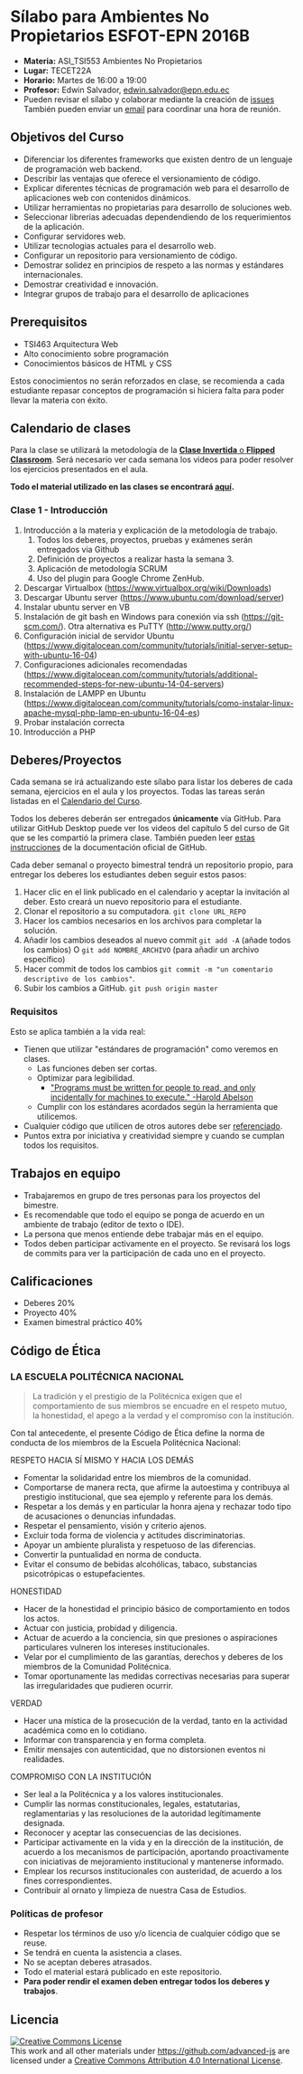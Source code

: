 # Sílabo para Ambientes No Propietarios ESFOT-EPN 2016B

* **Materia:** ASI_TSI553 Ambientes No Propietarios
* **Lugar:** TECET22A
* **Horario:**  Martes de 16:00 a 19:00
* **Profesor:** Edwin Salvador, [edwin.salvador@epn.edu.ec](mailto:edwin.salvador@epn.edu.ec)
* Pueden revisar el sílabo y colaborar mediante la creación de [issues](https://github.com/EPN-ANP-2016B/silabo/issues)
También pueden enviar un [email](mailto:edwin.salvador@epn.edu.ec) para coordinar una hora de reunión.

## Objetivos del Curso

* Diferenciar los diferentes frameworks que existen dentro de un lenguaje de programación web backend.
* Describir las ventajas que oferece el versionamiento de código.
* Explicar diferentes técnicas de programación web para el desarrollo de aplicaciones web con contenidos dinámicos.
* Utilizar herramientas no propietarias para desarrollo de soluciones web.
* Seleccionar librerias adecuadas dependendiendo de los requerimientos de la aplicación.
* Configurar servidores web.
* Utilizar tecnologias actuales para el desarrollo web.
* Configurar un repositorio para versionamiento de código.
* Demostrar solidez en principios de respeto a las normas y estándares internacionales.
* Demostrar creatividad e innovación.
* Integrar grupos de trabajo para el desarrollo de aplicaciones 

## Prerequisitos

* TSI463 Arquitectura Web
* Alto conocimiento sobre programación 
* Conocimientos básicos de HTML y CSS

Estos conocimientos no serán reforzados en clase, se recomienda a cada estudiante repasar conceptos de programación si hiciera falta para poder llevar la materia con éxito.

## Calendario de clases

Para la clase se utilizará la metodología de la [**Clase Invertida** o **Flipped Classroom**](https://www.youtube.com/watch?v=ePOnn0H9GMY). Será necesario ver cada semana los videos para poder resolver los ejercicios presentados en el aula.

**Todo el material utilizado en las clases se encontrará [aquí](https://github.com/EPN-ANP-2016A).**

### Clase 1 - Introducción
  1. Introducción a la materia y explicación de la metodología de trabajo.
     1. Todos los deberes, proyectos, pruebas y exámenes serán entregados via Github
     1. Definición de proyectos a realizar hasta la semana 3.
     1. Aplicación de metodología SCRUM
     1. Uso del plugin para Google Chrome ZenHub.
  1. Descargar Virtualbox (https://www.virtualbox.org/wiki/Downloads)
  1. Descargar Ubuntu server (https://www.ubuntu.com/download/server)
  1. Instalar ubuntu server en VB
  1. Instalación de git bash en Windows para conexión via ssh (https://git-scm.com/). Otra alternativa es PuTTY (http://www.putty.org/)
  1. Configuración inicial de servidor Ubuntu (https://www.digitalocean.com/community/tutorials/initial-server-setup-with-ubuntu-16-04)
  1. Configuraciones adicionales recomendadas (https://www.digitalocean.com/community/tutorials/additional-recommended-steps-for-new-ubuntu-14-04-servers)
  1. Instalación de LAMPP en Ubuntu (https://www.digitalocean.com/community/tutorials/como-instalar-linux-apache-mysql-php-lamp-en-ubuntu-16-04-es)
  1. Probar instalación correcta
  1. Introducción a PHP


<!-- ### Clase 2 - Fundamentos de PHP (25/10/2016)

  * **Prerequisitos para esta clase** (Estas tareas las deben completar en casa antes de la clase)
    * Git - hasta el Capítulo 4 (60 min aprox) - Si desean aprender la interfaz gráfica de Github pueden ver el Capítulo 5.
    * Fundamentos de PHP Capítulo 01 (45 min aprox) **Entregar los ejercicios realizados en los videos**
    * **Ejercicios:** Acceder a [Fundamentos de PHP 01](https://classroom.github.com/assignment-invitations/320bdb0bded1c98d1957e4d69ea3e92c)

  * **Actividades en el aula**
    * Resolución de dudas de instalación de XAMPP.
    * Revisar conceptos y ejercicios básicos de PHP.
      * PHP y HTML, Comentarios y documentación, tipos de variables, strings con "" y '', arreglos (indices asociativos), arreglos multidimensionales, obtener los datos de formularios (POST vs GET), controles de flujo y condicionales (if, for, while), funciones, include vs require vs include_once vs require_once.
    * Realizar ejercicios complementarios sobre fundamentos de PHP. **Ejercicios**: [aquí](https://classroom.github.com/assignment-invitations/d372f10f411975b4b1f8de1f5aa7b0bb)
    * Conformación grupos de trabajo.
    * Lluvia de ideas sobre los temas de proyectos para el primer bimestre. Deben ser sistemas web, algo de administración de usuarios o clientes, inventarios, etc.

### Clase 3 - PHP y BDD

  * **Prerequisitos para esta clase** (Estas tareas las deben completar en casa antes de la clase)
    * Fundamentos de PHP Capítulos 02 y 03. **Entregar los ejercicios realizados en los videos**
    * **Ejercicios:** Aceptar invitación a [Clase 3 Prerequisitos](https://classroom.github.com/assignment-invitations/a1aa60b2629f115327212fa98344b815)


### Clase 4 - Cofiguración de servidor y dominio (01/11/2016)
 * Registro de un servidor gratuito con onesite.co
 * Registro de un dominio .me gratuito con nc.me  

### Clase 5 - PHP y MySQL (08/11/2016)
 * **Prerequisitos para esta clase** (Estas tareas las deben completar en casa antes de la clase)
  * Configurar el hosting y el dominio en onesite.co y nc.me
  
  * **Actividades en el aula**  
    * Trabajar con [este](https://classroom.github.com/assignment-invitations/cc55916bd04bb4118e41602b487769a9) repositorio
    * Definición de grupos y proyectos de trabajo
     * Grupo 1 (PromoEmpresas)
       * Carlos 
       * Angelo
       * Alejo
       * Tatiana
      * Grupo 2 (Registro de personas desaparecidas)
       * Jhonatan
       * Jessica Chicaiza
       * Betsy
       * Pilar
      * Grupo 3 (Sistemas de aulas Virtuales)
       * Robert
       * Diego
       * Mafe
       * Josselyn
      * Grupo 4 (Sistema de tutorias)
       * Cristina
       * Fernando
       * Jessica Loachamin
       * Xavier

### Clase 6 - PHP: seguridades, consola, envío de correos (15/11/2016)

  * **Prerequisitos para esta clase** (Estas tareas las deben completar en casa antes de la clase)
    * Fundamentos de PHP Capítulos 04. **Entregar los ejercicios realizados en los videos**
    * **Ejercicios:** Aceptar invitación [aquí](https://classroom.github.com/assignment-invitations/5d9d6bd791bfb8f60bdd8540297a2270)
    * Elaborar el documneto de definición del sistema en el que trabajarán durante el semestre y elaborar el diseño de la BDD hasta el 22/11/2016.

    * **Cada grupo debe aceptar la invitación para el [proyecto](https://classroom.github.com/group-assignment-invitations/2f56e308159147ba39ee77c2944c085e)** si el grupo que le corresponde ya está creado, deben unirse a ese grupo, caso contrario deben crear el grupo con el número que les corresponde en la lista de arriba.

  * **Actividades en el aula**
    * [Ejercicios](https://classroom.github.com/assignment-invitations/9987c18dc2ad31871c107c9218fad4a2)

### Clase 07 - Ejercicio PHP - Revisión BDD (22/11/2016)

  * **Prerequisitos para esta clase** (Estas tareas las deben completar en casa antes de la clase)
      * Presentar los diseños de base de datos de sus sistemas.

### Clase 08 - Introducción a Symfony, Bundles y Enrutamientos (29/11/2016)

  * **Prerequisitos para esta clase** (Estas tareas las deben completar en casa antes de la clase)
    * Presentar los diseños de base de datos de sus sistemas.
    * Symfony Capítulos 1, 2, 3 y 4
    * **Ejercicios:** Seguir los ejercicios explicados en los videos y subirlos [aquí](https://classroom.github.com/assignment-invitations/bf49d0ca8c48f3ed19d1590369629e6e).

  * **Actividades en el aula**  
    * Aprender a crear y almacenar un proyecto en Git. (composer, .gitignore). [Explicación](http://symfony.com/doc/current/setup/new_project_git.html)
     * INSTALAR UNA APLICACION DE SYMFONY YA EXISTENTE usando git
      * no subir al repo archivos como el parametes.yml y carpetas como vendor/, cache, logs
      * git clone ....
      * cd my_symfony
      * composer install
    * Aplicar lo aprendido en los videos para su propio proyecto. (Instalar, Bundles, controladores y rutas)
      * [Instalación](http://symfony.com/doc/current/setup.html)
      * [Bundles](http://symfony.com/doc/current/bundles.html)
      * [Controladores](http://symfony.com/doc/current/controller.html)
      * [Rutas](http://symfony.com/doc/current/routing.html)
      * [Best practices](http://symfony.com/doc/current/best_practices/index.html)

### Clase 09 - Symfony, Doctrine y Twig (06/12/2016)

  * **Prerequisitos para esta clase** (Estas tareas las deben completar en casa antes de la clase)
    * Symfony Capítulos 5 y 6
    * **Ejercicios:** Seguir los ejercicios explicados en los videos y subirlos [aquí]().
 -->
<!--
  * **Actividades en el aula**  
    * [Generación de entidades](http://symfony.com/doc/current/book/doctrine.html)
    * [Manejo de relaciones entre entidades](http://symfony.com/doc/current/book/doctrine.html#entity-relationships-associations)
    * [Generación de entidades a partir de una BDD](http://symfony.com/doc/current/cookbook/doctrine/reverse_engineering.html)
    * [Realizar consultas complejas](http://symfony.com/doc/current/book/doctrine.html#querying-for-objects-with-dql)
    * Aplicar lo aprendido en sus proyectos
      * Crear entidades
      * Crear la BDD
      * Crear acciones en el controlador para: ingresar, consultar, mostrar lista, modificar, eliminar. Por ahora los datos se recibirá por parámetros en la ruta. La siguiente semana veremos la creación de formularios para manejar los registros.
-->


<!-- ### Clase 10 - Examen (13/12/2016)
  * Link al examen: [Aquí](https://classroom.github.com/assignment-invitations/fdb58f85893b2df0fc5d2823b01ce973)
  * Presentaciones de trabajos

### Clase 15 - Examen (07/02/2017)
  * Link al examen: [Aquí](https://classroom.github.com/assignment-invitations/e78f73acb5b6a8cecf72b59eb0a98456)
 -->
<!--
### Clase 9 - Introducción a Ruby

  * **Actividades en el aula**
    * Instalación de Ubuntu 14.04 LTS  
    * Instalación de Ruby en Ubuntu Desktop
        * **Leer cuidadosamente las instrucciones de instalación**
        * Instalar [rbenv](http://rbenv.org/)
        * Instalar ruby-build (detalles en el paso 5 de la instalación de rbenv)

### Clase 10 - Introducción a Ruby

  * **Prerequisitos para esta clase** (Estas tareas las deben completar en casa antes de la clase)
    * Curso de Ruby Básico Capítulos 1, 2, 3, 4

  * **Actividades en el aula**
    * Realizar los ejercicios que se encuentran en este [link](https://classroom.github.com/assignment-invitations/1cc9aec661570bd438d451b0dbb697fe).
      * saluda.rb
      * minutos.rb
      * max_med_min.rb
      * par_impar.rb
      * primos.rb
      * fibonacci.rb
      * piramides.rb

### Clase 11 - Objetos en Ruby

  * **Prerequisitos para esta clase** (Estas tareas las deben completar en casa antes de la clase)
    * Curso de Ruby Básico Capítulos 5, 6, 7

  * **Actividades en el aula**
    * Realizar el siguiente ejercicio utilizando clases: [link](https://classroom.github.com/assignment-invitations/2718cf29d813f9272661071081f0e27c)

### Clase 12 - Ruby Avanzado (05/07/2016)

  * **Prerequisitos para esta clase** (Estas tareas las deben completar en casa antes de la clase)
    * Curso de Ruby Avanzado Capítulos 1, 2, 3, 4, 5
    * Subir el ejercicio de Ruby Orientado a Objetos hasta este día.

  * **Actividades en el aula**
    * :warning: No hay clases por las tutorias para exámenes específicos :warning:

### Clase 13 - Intro a Ruby On Rails (12/07/2016)

  * **Prerequisitos para esta clase** (Estas tareas las deben completar en casa antes de la clase)
    * Curso de Ruby On Rails capitulos 1, 2, 3 y 4
    * Subir los ejercicios que se realizan en los videos [aquí](https://classroom.github.com/assignment-invitations/5078c8a78e1dfe8b1471ac334a3fda49)

  * **Actividades en el aula**
    * Trabajar en el siguiente ejercicio: clic [aquí](https://classroom.github.com/assignment-invitations/6f04ab5e5f678cbf255773b028a40fff) 

### Clase 14 - Ruby On Rails
  * **Prerequisitos para esta clase** (Estas tareas las deben completar en casa antes de la clase)
    * Curso de Ruby On Rails capitulos 5, 6 y 7
    * Subir los ejercicios que se realizan en los videos [aquí](https://classroom.github.com/assignment-invitations/a21685099c64d9c34aac0d8d82b9dc62)

  * **Actividades en el aula**
    * Trabajar en sus proyectos aplicando Ruby On Rails
      * Instalación
      * Controladores
      * Rutas
      * Formularios
      * Vistas
        * HAML o SLIM
        * SASS o SCSS -->
      


## Deberes/Proyectos

Cada semana se irá actualizando este sílabo para listar los deberes de cada semana, ejercicios en el aula y los proyectos.
Todas las tareas serán listadas en el [Calendario del Curso](#calendario).

Todos los deberes deberán ser entregados **únicamente** vía GitHub. Para utilizar GitHub Desktop puede ver los videos del capítulo 5 del curso de Git que se les compartió la primera clase. También pueden leer [estas instrucciones](https://help.github.com/desktop/guides/contributing/) de la documentación oficial de GitHub.

Cada deber semanal o proyecto bimestral tendrá un repositorio propio, para entregar los deberes los estudiantes deben seguir estos pasos:

1. Hacer clic en el link publicado en el calendario y aceptar la invitación al deber. Esto creará un nuevo repositorio para el estudiante.
1. Clonar el repositorio a su computadora.  `git clone URL_REPO`
1. Hacer los cambios necesarios en los archivos para completar la solución.
1. Añadir los cambios deseados al nuevo commit `git add -A` (añade todos los cambios) O `git add NOMBRE_ARCHIVO` (para añadir un archivo específico)
1. Hacer commit de todos los cambios `git commit -m "un comentario descriptivo de los cambios"`.
1. Subir los cambios a GitHub. `git push origin master`

### Requisitos

Esto se aplica también a la vida real:

* Tienen que utilizar "estándares de programación" como veremos en clases.
    * Las funciones deben ser cortas.
    * Optimizar para legibilidad.
        * ["Programs must be written for people to read, and only incidentally for machines to execute." -Harold Abelson](https://www.goodreads.com/quotes/9168-programs-must-be-written-for-people-to-read-and-only)
    * Cumplir con los estándares acordados según la herramienta que utilicemos.
* Cualquier código que utilicen de otros autores debe ser [referenciado](https://github.com/EPN-ANP-2016B/silabo#codigo-de-etica).
* Puntos extra por iniciativa y creatividad siempre y cuando se cumplan todos los requisitos.

## Trabajos en equipo

* Trabajaremos en grupo de tres personas para los proyectos del bimestre.
* Es recomendable que todo el equipo se ponga de acuerdo en un ambiente de trabajo (editor de texto o IDE).
* La persona que menos entiende debe trabajar más en el equipo.
* Todos deben participar activamente en el proyecto. Se revisará los logs de commits para ver la participación de cada uno en el proyecto.

## Calificaciones

* Deberes                               20%
* Proyecto                               40%
* Examen bimestral práctico  40%

## Código de Ética

### LA ESCUELA POLITÉCNICA NACIONAL

> La tradición y el prestigio de la Politécnica exigen que el comportamiento de sus miembros se encuadre en el respeto mutuo, la honestidad, el apego a la verdad y el compromiso con la institución.

Con tal antecedente, el presente Código de Ética define la norma de conducta de los miembros de la Escuela Politécnica Nacional:

RESPETO HACIA SÍ MISMO Y HACIA LOS DEMÁS
* Fomentar la solidaridad entre los miembros de la comunidad.
* Comportarse de manera recta, que afirme la autoestima y contribuya al prestigio institucional, que sea ejemplo y referente para los demás.
* Respetar a los demás y en particular la honra ajena y rechazar todo tipo de acusaciones o denuncias infundadas.
* Respetar el pensamiento, visión y criterio ajenos.
* Excluir toda forma de violencia y actitudes discriminatorias.
* Apoyar un ambiente pluralista y respetuoso de las diferencias.
* Convertir la puntualidad en norma de conducta.
* Evitar el consumo de bebidas alcohólicas, tabaco, substancias psicotrópicas o estupefacientes.

HONESTIDAD
* Hacer de la honestidad el principio básico de comportamiento en todos los actos.
* Actuar con justicia, probidad y diligencia.
* Actuar de acuerdo a la conciencia, sin que presiones o aspiraciones particulares vulneren los intereses institucionales.
* Velar por el cumplimiento de las garantías, derechos y deberes de los miembros de la Comunidad Politécnica.
* Tomar oportunamente las medidas correctivas necesarias para superar las irregularidades que pudieren ocurrir.

VERDAD
* Hacer una mística de la prosecución de la verdad, tanto en la actividad académica como en lo cotidiano.
* Informar con transparencia y en forma completa.
* Emitir mensajes con autenticidad, que no distorsionen eventos ni realidades.

COMPROMISO CON LA INSTITUCIÓN
* Ser leal a la Politécnica y a los valores institucionales.
* Cumplir las normas constitucionales, legales, estatutarias, reglamentarias y las resoluciones de la autoridad legítimamente designada.
* Reconocer y aceptar las consecuencias de las decisiones.
* Participar activamente en la vida y en la dirección de la institución, de acuerdo a los mecanismos de participación, aportando proactivamente con iniciativas de mejoramiento institucional y mantenerse informado.
* Emplear los recursos institucionales con austeridad, de acuerdo a los fines correspondientes.
* Contribuir al ornato y limpieza de nuestra Casa de Estudios. 

### Políticas de profesor

* Respetar los términos de uso y/o licencia de cualquier código que se reuse.
* Se tendrá en cuenta la asistencia a clases.
* No se aceptan deberes atrasados.
* Todo el material estará publicado en este repositorio.
* **Para poder rendir el examen deben entregar todos los deberes y trabajos**.

## Licencia

<a rel="license" href="http://creativecommons.org/licenses/by/4.0/"><img alt="Creative Commons License" style="border-width:0" src="https://i.creativecommons.org/l/by/4.0/88x31.png" /></a><br />This <span xmlns:dct="http://purl.org/dc/terms/" href="http://purl.org/dc/dcmitype/Text" rel="dct:type">work</span> and all other materials under https://github.com/advanced-js are licensed under a <a rel="license" href="http://creativecommons.org/licenses/by/4.0/">Creative Commons Attribution 4.0 International License</a>.